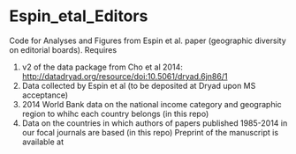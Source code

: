 # Espin_etal_Editors
Code for Analyses and Figures from Espin et al. paper (geographic diversity on editorial boards).
Requires
1. v2 of the data package from Cho et al 2014: http://datadryad.org/resource/doi:10.5061/dryad.6jn86/1
2. Data collected by Espin et al (to be deposited at Dryad upon MS acceptance)
3. 2014 World Bank data on the national income category and geographic region to whihc each country belongs (in this repo)
4. Data on the countries in which authors of papers published 1985-2014 in our focal journals are based (in this repo) 
Preprint of the manuscript is available at 
